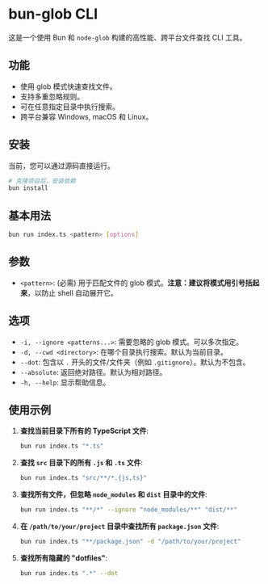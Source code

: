 # bun-glob CLI

这是一个使用 Bun 和 `node-glob` 构建的高性能、跨平台文件查找 CLI 工具。

## 功能

- 使用 glob 模式快速查找文件。
- 支持多重忽略规则。
- 可在任意指定目录中执行搜索。
- 跨平台兼容 Windows, macOS 和 Linux。

## 安装

当前，您可以通过源码直接运行。

```bash
# 克隆项目后，安装依赖
bun install
```

## 基本用法

```bash
bun run index.ts <pattern> [options]
```

## 参数

-   `<pattern>`: (必需) 用于匹配文件的 glob 模式。**注意：建议将模式用引号括起来**，以防止 shell 自动展开它。

## 选项

-   `-i, --ignore <patterns...>`: 需要忽略的 glob 模式。可以多次指定。
-   `-d, --cwd <directory>`: 在哪个目录执行搜索。默认为当前目录。
-   `--dot`: 包含以 `.` 开头的文件/文件夹（例如 `.gitignore`）。默认为不包含。
-   `--absolute`: 返回绝对路径。默认为相对路径。
-   `-h, --help`: 显示帮助信息。

## 使用示例

1.  **查找当前目录下所有的 TypeScript 文件**:
    ```bash
    bun run index.ts "*.ts"
    ```

2.  **查找 `src` 目录下的所有 `.js` 和 `.ts` 文件**:
    ```bash
    bun run index.ts "src/**/*.{js,ts}"
    ```

3.  **查找所有文件，但忽略 `node_modules` 和 `dist` 目录中的文件**:
    ```bash
    bun run index.ts "**/*" --ignore "node_modules/**" "dist/**"
    ```

4.  **在 `/path/to/your/project` 目录中查找所有 `package.json` 文件**:
    ```bash
    bun run index.ts "**/package.json" -d "/path/to/your/project"
    ```

5.  **查找所有隐藏的 "dotfiles"**:
    ```bash
    bun run index.ts ".*" --dot
    ```